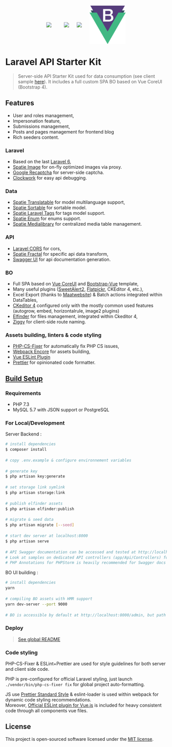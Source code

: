 <p align="center">
<a href="https://laravel.com/" target="_blank">
<img align="center" height="120" src="https://cdn.worldvectorlogo.com/logos/laravel-2.svg"/></a>
&nbsp;&nbsp;&nbsp;&nbsp;&nbsp;&nbsp;&nbsp;&nbsp;
<a href="https://swagger.io/" target="_blank">
<img align="center" height="120" src="https://seeklogo.com/images/S/swagger-logo-A49F73BAF4-seeklogo.com.png"/></a>
&nbsp;&nbsp;&nbsp;&nbsp;
<a href="https://coreui.io/vue/" target="_blank">
<img align="center" height="140" src="https://avatars1.githubusercontent.com/u/36859861"/></a>
&nbsp;&nbsp;&nbsp;&nbsp;
<a href="https://bootstrap-vue.js.org/" target="_blank">
<img align="center" height="120" src="https://raw.githubusercontent.com/bootstrap-vue/bootstrap-vue/dev/static/logo.png"></a>
</p>

# Laravel API Starter Kit

> Server-side API Starter Kit used for data consumption (see client sample [here](../client/README.md)). It includes a full custom SPA BO based on Vue CoreUI (Bootstrap 4).

## Features

* User and roles management,
* Impersonation feature,
* Submissions management,
* Posts and pages management for frontend blog
* Rich seeders content.

### Laravel

* Based on the last [Laravel 6](https://laravel.com/),
* [Spatie Image](https://github.com/spatie/image) for on-fly optimized images via proxy.
* [Google Recaptcha](https://github.com/google/recaptcha) for server-side captcha.
* [Clockwork](https://github.com/itsgoingd/clockwork) for easy api debugging.

### Data

* [Spatie Translatable](https://github.com/spatie/laravel-translatable) for model multilanguage support,
* [Spatie Sortable](https://github.com/spatie/eloquent-sortable) for sortable model.
* [Spatie Laravel Tags](https://github.com/spatie/laravel-tags) for tags model support.
* [Spatie Enum](https://github.com/spatie/enum) for enums support.
* [Spatie Medialibrary](https://github.com/spatie/laravel-medialibrary) for centralized media table management.

### API

* [Laravel CORS](https://github.com/barryvdh/laravel-cors) for cors,
* [Spatie Fractal](https://github.com/spatie/laravel-fractal) for specific api data transform,
* [Swagger UI](https://github.com/darkaonline/l5-swagger) for api documentation generation.

### BO

* Full SPA based on [Vue CoreUI](https://github.com/coreui/coreui-free-vue-admin-template) and [Bootstrap-Vue](https://bootstrap-vue.js.org) template,
* Many useful plugins ([SweetAlert2](https://limonte.github.io/sweetalert2/), [Flatpickr](https://chmln.github.io/flatpickr/), CKEditor 4, etc.),
* Excel Export (thanks to [Maatwebsite](https://github.com/Maatwebsite/Laravel-Excel)) & Batch actions integrated within DataTables,
* [CKeditor 4](https://ckeditor.com/ckeditor-4/) configured only with the mostly common used features (autogrow, embed, horizontalrule, image2 plugins)
* [Elfinder](barryvdh/laravel-elfinder) for files management, integrated within Ckeditor 4,
* [Ziggy](https://github.com/tightenco/ziggy) for client-side route naming.

### Assets building, linters & code styling

* [PHP-CS-Fixer](https://github.com/FriendsOfPHP/PHP-CS-Fixer) for automatically fix PHP CS issues,
* [Webpack Encore](https://github.com/symfony/webpack-encore) for assets building,
* [Vue ESLint Plugin](https://github.com/vuejs/eslint-plugin-vue)
* [Prettier](https://github.com/prettier/prettier) for opinionated code formatter.

## [Build Setup](#setup)

### Requirements

* PHP 7.3
* MySQL 5.7 with JSON support or PostgreSQL

### For Local/Development

Server Backend :

``` bash
# install dependencies
$ composer install

# copy .env.example & configure environnement variables

# generate key
$ php artisan key:generate

# set storage link symlink
$ php artisan storage:link

# publish elfinder assets
$ php artisan elfinder:publish

# migrate & seed data
$ php artisan migrate [--seed]

# start dev server at localhost:8000
$ php artisan serve

# API Swagger documentation can be accessed and tested at http://localhost:8000/api/documentation
# Look at samples on dedicated API controllers (app/Api/Controllers) for enpoints and transformers (app/Transformers) for models in order to know how to build it
# PHP Annotations for PHPStorm is heavily recommended for Swagger docs autocompletion
```

BO UI building :

``` bash
# install dependencies
yarn

# compiling BO assets with HMR support
yarn dev-server --port 9000

# BO is accessible by default at http://localhost:8000/admin, but path can be customized via APP_ADMIN_PATH environment variable
```

### Deploy

> [See global README](../../../#deploy)

### Code styling

PHP-CS-Fixer & ESLint+Prettier are used for style guidelines for both server and client side code.

PHP is pre-configured for official Laravel styling, just launch `./vendor/bin/php-cs-fixer fix` for global project auto-formatting.

JS use [Prettier Standard Style](https://github.com/prettier/prettier/) & eslint-loader is used within webpack for dynamic code styling recommendations.  
Moreover, [Official ESLint plugin for Vue.js](https://github.com/vuejs/eslint-plugin-vue) is included for heavy consistent code through all components vue files.

## License

This project is open-sourced software licensed under the [MIT license](https://adr1enbe4udou1n.mit-license.org).
